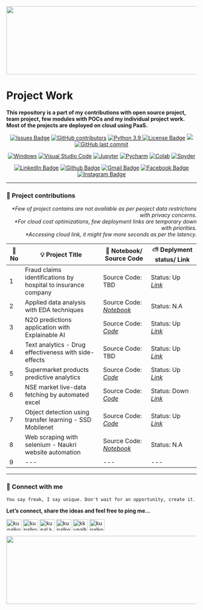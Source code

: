 <div align="center">
<img src="https://user-images.githubusercontent.com/41562231/141694045-9a03592b-7208-4691-ab03-1d6e192c61f4.png" height="180" width="1000">
</div>

# __Project Work__
__This repository is a part of my contributions with open source project, team project, few modules with POCs and my individual project work. Most of the projects are deployed on cloud using PaaS.__ 

<div align="center">
  <a href="https://github.com/kunalk3/Project_work/issues"><img src="https://img.shields.io/github/issues/kunalk3/Project_work" alt="Issues Badge"></a>
  <a href="https://github.com/kunalk3/Project_work/graphs/contributors"><img src="https://img.shields.io/github/contributors/kunalk3/Project_work?color=872EC4" alt="GitHub contributors"></a>
  <a href="https://www.python.org/downloads/release/python-390/"><img src="https://img.shields.io/static/v1?label=python&message=v3.9&color=faff00" alt="Python 3.9"</a>
  <a href="https://github.com/kunalk3/Project_work/blob/main/LICENSE"><img src="https://img.shields.io/github/license/kunalk3/ML_DataBucket_Analysis-Preprocessing-Visualizations_v2?color=019CE0" alt="License Badge"/></a>
  <a href="https://github.com/kunalk3/Project_work"><img src="https://img.shields.io/badge/lang-eng-ff1100"></img></a>
  <a href="https://github.com/kunalk3/Project_work"><img src="https://img.shields.io/github/last-commit/kunalk3/Project_work?color=309a02" alt="GitHub last commit">
</div>

<div align="center">   
  
  [![Windows](https://img.shields.io/badge/WindowsOS-000000?style=flat-square&logo=windows&logoColor=white)](https://www.microsoft.com/en-in/)
  [![Visual Studio Code](https://img.shields.io/badge/VSCode-0078d7.svg?style=flat-square&logo=visual-studio-code&logoColor=white)](https://code.visualstudio.com/)
  [![Jupyter](https://img.shields.io/badge/Jupyter-F37626.svg?style=flat-square&logo=Jupyter&logoColor=white)](https://jupyter.org/)
  [![Pycharm](https://img.shields.io/badge/Pycharm-41c907.svg?style=flat-square&logo=Pycharm&logoColor=white)](https://www.jetbrains.com/pycharm/)
  [![Colab](https://img.shields.io/badge/Colab-F9AB00.svg?style=flat-square&logo=googlecolab&logoColor=white)](https://colab.research.google.com/?utm_source=scs-index/)
  [![Spyder](https://img.shields.io/badge/Spyder-838485.svg?style=flat-square&logo=spyder%20ide&logoColor=white)](https://www.spyder-ide.org/)
</div>
  
<div align="center">
  
  [![LinkedIn Badge](https://img.shields.io/badge/LinkedIn-Profile-informational?style=flat&logo=linkedin&logoColor=white&color=0078d7)](https://www.linkedin.com/in/kunalkolhe3/)
  [![Github Badge](https://img.shields.io/badge/Github-Profile-informational?style=flat&logo=github&logoColor=white&color=black)](https://github.com/kunalk3/)
  [![Gmail Badge](https://img.shields.io/badge/Gmail-Profile-informational?style=flat&logo=Gmail&logoColor=white&color=e44e4e)](mailto:kunalkolhe333@gmail.com)
  [![Facebook Badge](https://img.shields.io/badge/Facebook-Profile-informational?style=flat&logo=facebook&logoColor=white&color=0078d7)](https://www.facebook.com/kunal.kolhe.98/)
  [![Instagram Badge](https://img.shields.io/badge/Instagram-Profile-informational?style=flat&logo=Instagram&logoColor=white&color=c90076)](https://www.instagram.com/kkunalkkolhe/)
</div>
  
---

### 📁 Project contributions
  
<div align="right">
  <i>*Few of project contains are not available as per peoject data restrictions with privacy concerns. 
  <br>*For cloud cost optimizations, few deployment links are temporary down with priorities.
  <br>*Accessing cloud link, it might few more seconds as per the latency.</i>
</div>  
 
🔎 No | 💡 Project Title | 📝 Notebook/ Source Code | ⛅ Deplyment status/ Link
--- | --- | --- | ---
1 | Fraud claims identifications by hospital to insurance company | Source Code: TBD | Status: Up _[Link](https://hos-inc-rc-api.herokuapp.com/)_
2 | Applied data analysis with EDA techniques | Source Code: _[Notebook](https://github.com/kunalk3/ML_DataBucket_Analysis-Preprocessing-Visualizations_v2/tree/main/Data_Prepocessing)_ | Status: N.A
3 | N2O predictions application with Explainable AI | Source Code: _[Code](https://github.com/kunalk3/P1_tmlc_n2o_streamlit_v2)_ | Status: Up _[Link](https://share.streamlit.io/kunalk3/p1_tmlc_n2o_streamlit_v2/main/app.py)_
4 | Text analytics - Drug effectiveness with side-effects | Source Code: TBD | Status: Up _[Link](https://drug-analysis-api-v2.herokuapp.com/)_
5 | Supermarket products predictive analytics | Source Code: _[Code](https://github.com/kunalk3/i_predction)_ | Status: Up _[Link](https://i-predict-v1.herokuapp.com/)_
6 | NSE market live-data fetching by automated excel | Source Code: _[Code](https://github.com/kunalk3/NSE_Livedata_from_excel_extraction)_ |  Status: Down  _[Link](https://nse_data_fetch_v2.herokuapp.com/)_ 
7 | Object detection using transfer learning - SSD Mobilenet | Source Code: _[Code](https://github.com/kunalk3/Objection_detection_mobilnet)_ | Status: Up _[Link](https://object-detection-app-k1.herokuapp.com/)_
8 | Web scraping with selenium - Naukri website automation | Source Code: _[Notebook](https://github.com/kunalk3/Data_scraping_and_text_analysis/tree/main/Naukri_data_scraping)_ | Status: N.A
9 | --- | --- | ---

---
  
### :iphone: Connect with me
`You say freak, I say unique. Don't wait for an opportunity, create it.`
  
__Let’s connect, share the ideas and feel free to ping me...__
  
<div align="center"> 
  <p align="left">
    <a href="https://linkedin.com/in/kunalkolhe3" target="blank"><img align="center" src="https://cdn.jsdelivr.net/npm/simple-icons@3.0.1/icons/linkedin.svg" alt="kunalkolhe3" height="30" width="40"/></a>
    <a href="https://github.com/kunalk3/" target="blank"><img align="center" src="https://cdn.jsdelivr.net/npm/simple-icons@3.0.1/icons/github.svg" alt="kunalkolhe3" height="30" width="40"/></a>
    <a href="https://fb.com/kunal.kolhe.98" target="blank"><img align="center" src="https://cdn.jsdelivr.net/npm/simple-icons@3.0.1/icons/facebook.svg" alt="kunal.kolhe.98" height="30" width="40"/></a>
    <a href="mailto:kunalkolhe333@gmail.com" target="blank"><img align="center" src="https://cdn.jsdelivr.net/npm/simple-icons@3.0.1/icons/gmail.svg" alt="kunalkolhe333" height="30" width="40"/></a>
    <a href="https://instagram.com/kkunalkkolhe" target="blank"><img align="center" src="https://cdn.jsdelivr.net/npm/simple-icons@3.0.1/icons/instagram.svg" alt="kkunalkkolhe" height="30" width="40"/></a>
    <a href="https://www.hackerrank.com/kunalkolhe333" target="blank"><img align="center" src="https://cdn.jsdelivr.net/npm/simple-icons@3.0.1/icons/hackerrank.svg" alt="kunalkolhe333" height="30" width="40"/></a>
  </p>
</div>
  
<div align="center">
<img src="https://user-images.githubusercontent.com/41562231/141720446-fd994148-57a1-4d37-a97b-32e451dc7344.png" height="180" width="1000">
</div>


  
  
  
  
  
  
  
  
  
